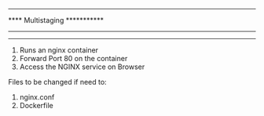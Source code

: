 *****************************
**** Multistaging ***********
*****************************
*****************************
1. Runs an nginx container              
2. Forward Port 80 on the container     
3. Access the NGINX service on Browser  
                                        
Files to be changed if need to:         
1. nginx.conf
2. Dockerfile         

